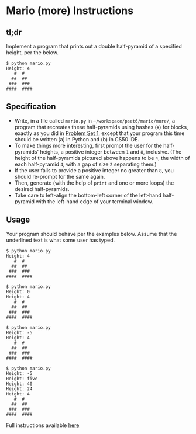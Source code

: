 # Mario (more) Instructions


## tl;dr
Implement a program that prints out a double half-pyramid of a specified height, per the below.

```
$ python mario.py
Height: 4
   #  #
  ##  ##
 ###  ###
####  ####
```


## Specification
- Write, in a file called `mario.py` in `~/workspace/pset6/mario/more/`, a program that recreates these half-pyramids using hashes (`#`) for blocks, exactly as you did in [Problem Set 1](../pSet1/mario/more/), except that your program this time should be written (a) in Python and (b) in CS50 IDE.
- To make things more interesting, first prompt the user for the half-pyramids' heights, a positive integer between `1` and `8`, inclusive. (The height of the half-pyramids pictured above happens to be `4`, the width of each half-pyramid `4`, with a gap of size `2` separating them.)
- If the user fails to provide a positive integer no greater than `8`, you should re-prompt for the same again.
- Then, generate (with the help of `print` and one or more loops) the desired half-pyramids.
- Take care to left-align the bottom-left corner of the left-hand half-pyramid with the left-hand edge of your terminal window.


## Usage
Your program should behave per the examples below. Assume that the underlined text is what some user has typed.

```
$ python mario.py
Height: 4
   #  #
  ##  ##
 ###  ###
####  ####
```

```
$ python mario.py
Height: 0
Height: 4
   #  #
  ##  ##
 ###  ###
####  ####
```

```
$ python mario.py
Height: -5
Height: 4
   #  #
  ##  ##
 ###  ###
####  ####
```

```
$ python mario.py
Height: -5
Height: five
Height: 40
Height: 24
Height: 4
   #  #
  ##  ##
 ###  ###
####  ####
```


Full instructions available [here](https://docs.cs50.net/2019/x/psets/6/sentimental/mario/more/mario.html)